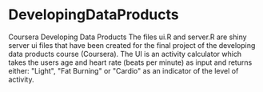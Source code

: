 # DevelopingDataProducts
Coursera Developing Data Products
The files ui.R and server.R are shiny server ui files that have been created for the final project of the developing data products course (Coursera). The UI is an activity calculator which takes the users age and heart rate (beats per minute) as input and returns either: "Light", "Fat Burning" or "Cardio" as an indicator of the level of activity. 
